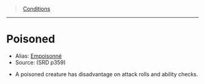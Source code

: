 ﻿> [Conditions](srd_conditions.md)

---

# Poisoned

- Alias: [Empoisonné](hd_conditions_empoisonne.md)
- Source: (SRD p359)

* A poisoned creature has disadvantage on attack rolls and ability checks.

